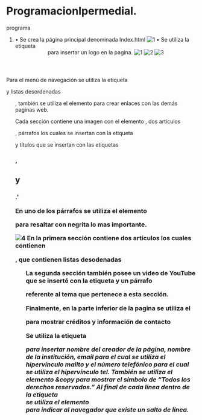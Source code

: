 # ProgramacionIpermedial.
programa
1. •	Se crea la página principal denominada Index.html
![1](https://user-images.githubusercontent.com/34308679/55772822-8dd76600-5a53-11e9-8650-bae0a0d8da33.png)
•	Se utiliza la etiqueta <header> para insertar un logo en la pagina.
![1](https://user-images.githubusercontent.com/34308679/55772822-8dd76600-5a53-11e9-8650-bae0a0d8da33.png)
![2](https://user-images.githubusercontent.com/34308679/55773019-6c2aae80-5a54-11e9-8bae-a6504767edba.png)
![3](https://user-images.githubusercontent.com/34308679/55773147-f8d56c80-5a54-11e9-81f2-6feb380ccca8.png)
  
Para el menú de navegación se utiliza la etiqueta <nav> y listas desordenadas <ul>, también se utiliza el elemento <a> para crear enlaces con las demás paginas web.

Cada sección contiene una imagen con el elemento <img>, dos artículos <article>, párrafos los cuales se insertan con la etiqueta <p> y títulos que se insertan con las etiquetas <h1>, <h2> y <h3>.'
  
  
En uno de los párrafos se utiliza el elemento <p> para resaltar con negrita lo mas importante.  

  
![4](https://user-images.githubusercontent.com/34308679/55773219-3508cd00-5a55-11e9-8d5c-580128ee7594.png)
  En la primera sección contiene dos artículos los cuales contienen <aside>, que contienen listas desodenadas <ul>

La segunda sección también posee un video de YouTube que se insertó con la etiqueta <frame> y un párrafo <p> referente al tema que pertenece a esta sección.
  
  Finalmente, en la parte inferior de la pagina se utiliza el <footer> para mostrar créditos y información de contacto
  
Se utiliza la etiqueta <address> para insertar nombre del creador de la página, nombre de la institución, email para el cual se utiliza el hipervínculo mailto y el número telefónico para el cual se utiliza el hipervínculo tel.
También se utiliza el elemento &copy para mostrar el símbolo de “Todos los derechos reservados.”
Al final de cada línea dentro de la etiqueta <footer> se utiliza el elemento <br> para indicar al navegador que existe un salto de línea.



  
  
